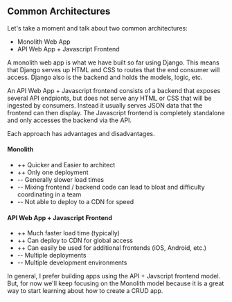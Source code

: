 ## Common Architectures
Let's take a moment and talk about two common architectures:
* Monolith Web App
* API Web App + Javascript Frontend

A monolith web app is what we have built so far using Django. This means that Django serves up HTML and CSS to routes that the end consumer will access. Django also is the backend and holds the models, logic, etc.

An API Web App + Javascript frontend consists of a backend that exposes several API endpionts, but does not serve any HTML or CSS that will be ingested by consumers. Instead it usually serves JSON data that the frontend can then display. The Javascript frontend is completely standalone and only accesses the backend via the API.

Each approach has advantages and disadvantages.

#### Monolith
* ++ Quicker and Easier to architect
* ++ Only one deployment
* -- Generally slower load times
* -- Mixing frontend / backend code can lead to bloat and difficulty coordinating in a team
* -- Not able to deploy to a CDN for speed

#### API Web App + Javascript Frontend
* ++ Much faster load time (typically)
* ++ Can deploy to CDN for global access
* ++ Can easily be used for additional frontends (iOS, Android, etc.)
* -- Multiple deployments
* -- Multiple development environments

In general, I prefer building apps using the API + Javscript frontend model. But, for now we'll keep focusing on the Monolith model because it is a great way to start learning about how to create a CRUD app.